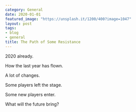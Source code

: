 ```yaml
---
category: General
date: 2020-01-01
featured_image: "https://unsplash.it/1200/400?image=1047"
layout: post
tags:
- blog
- general
title: The Path of Some Resistance
---
```


2020 already.

How the last year has flown.

A lot of changes.

Some players left the stage.

Some new players enter.

What will the future bring?
